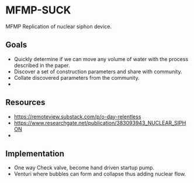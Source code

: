 # MFMP-SUCK
MFMP Replication of nuclear siphon device.

## Goals

- Quickly determine if we can move any volume of water with the process described in the paper.
- Discover a set of construction parameters and share with community.
- Collate discovered parameters from the community.
- 

## Resources

- https://remoteview.substack.com/p/o-day-relentless
- https://www.researchgate.net/publication/383093943_NUCLEAR_SIPHON
- 

## Implementation

- One way Check valve, become hand driven startup pump.
- Venturi where bubbles can form and collapse thus adding nuclear flow. 

